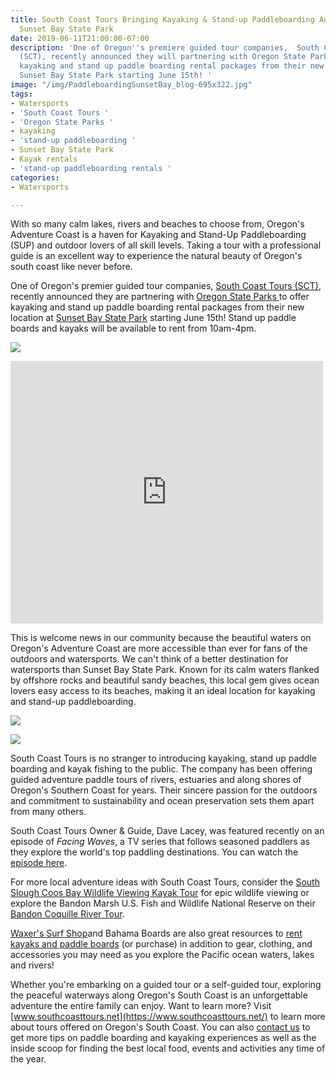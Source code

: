 ```yaml
---
title: South Coast Tours Bringing Kayaking & Stand-up Paddleboarding Adventures to
  Sunset Bay State Park
date: 2019-06-11T21:00:00-07:00
description: 'One of Oregon''s premiere guided tour companies,  South Coast Tours
  (SCT), recently announced they will partnering with Oregon State Parks to offer
  kayaking and stand up paddle boarding rental packages from their new location at
  Sunset Bay State Park starting June 15th! '
image: "/img/PaddleboardingSunsetBay_blog-695x322.jpg"
tags:
- Watersports
- 'South Coast Tours '
- 'Oregon State Parks '
- kayaking
- 'stand-up paddleboarding '
- Sunset Bay State Park
- Kayak rentals
- 'stand-up paddleboarding rentals '
categories:
- Watersports

---
```

With so many calm lakes, rivers and beaches to choose from, Oregon's Adventure Coast is a haven for Kayaking and Stand-Up Paddleboarding (SUP) and outdoor lovers of all skill levels. Taking a tour with a professional guide is an excellent way to experience the natural beauty of Oregon's south coast like never before.

One of Oregon's premier guided tour companies,  [South Coast Tours (SCT)](https://www.southcoasttours.net), recently announced they are partnering with [Oregon State Parks ]()to offer kayaking and stand up paddle boarding rental packages from their new location at [Sunset Bay State Park](https://oregonstateparks.org/index.cfm?do=parkPage.dsp_parkPage&parkId=70) starting June 15th! Stand up paddle boards and kayaks will be available to rent from 10am-4pm.

![](/img/61520351_1931157050319887_3285828540410363904_o.jpg)

<iframe src="https://www.facebook.com/plugins/post.php?href=https%3A%2F%2Fwww.facebook.com%2Fsouthcoasttours%2Fposts%2F1942696295832629&width=500" width="500" height="420" style="border:none;overflow:hidden" scrolling="no" frameborder="0" allowTransparency="true" allow="encrypted-media"></iframe>

This is welcome news in our community because the beautiful waters on Oregon's Adventure Coast are more accessible than ever for fans of the outdoors and watersports. We can't think of a better destination for watersports than Sunset Bay State Park. Known for its calm waters flanked by offshore rocks and beautiful sandy beaches, this local gem gives ocean lovers easy access to its beaches, making it an ideal location for kayaking and stand-up paddleboarding.

![](/img/Paddleboarding_sunsetbay_blog-695x322.jpg)

![](/img/Kayakingsunsetbay_blog-695x322.jpg)

South Coast Tours is no stranger to introducing kayaking, stand up paddle boarding and kayak fishing to the public. The company has been offering guided adventure paddle tours of rivers, estuaries and along shores of Oregon's Southern Coast for years. Their sincere passion for the outdoors and commitment to sustainability and ocean preservation sets them apart from many others.

South Coast Tours Owner & Guide, Dave Lacey, was featured recently on an episode of _Facing Waves_, a TV series that follows seasoned paddlers as they explore the world's top paddling destinations. You can watch the [episode here](https://www.youtube.com/watch?v=S_dtEtCMeD4&feature=youtu.be&fbclid=IwAR2kdoL2kTF8woWAlt5XESDJmnEaR8Rrca3SjGto0oHBKnUKt2BIaIBxoTo).


For more local adventure ideas with South Coast Tours, consider the [South Slough Coos Bay Wildlife Viewing Kayak Tour](https://www.southcoasttours.net/tours/kayak-south-slough-coos-bay/) for epic wildlife viewing or explore the Bandon Marsh U.S. Fish and Wildlife National Reserve on their [Bandon Coquille River Tour](https://www.southcoasttours.net/tours/kayak-bandon-coquille-river-tour/).

[Waxer's Surf Shop](http://www.surfwaxers.com/)and Bahama Boards are also great resources to [rent kayaks and paddle boards](http://www.surfwaxers.com/rentals-1/) (or purchase) in addition to gear, clothing, and accessories you may need as you explore the Pacific ocean waters, lakes and rivers!

Whether you're embarking on a guided tour or a self-guided tour, exploring the peaceful waterways along Oregon's South Coast is an unforgettable adventure the entire family can enjoy. Want to learn more? Visit [www.southcoasttours.net](https://www.southcoasttours.net/) to learn more about tours offered on Oregon's South Coast. You can also [contact us](https://oregonsadventurecoast.com/contact/) to get more tips on paddle boarding and kayaking experiences as well as the inside scoop for finding the best local food, events and activities any time of the year.